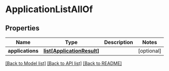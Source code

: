 # ApplicationListAllOf

## Properties

Name | Type | Description | Notes
------------ | ------------- | ------------- | -------------
**applications** | [**list[ApplicationResult]**](ApplicationResult.md) |  | [optional] 

[[Back to Model list]](../README.md#documentation-for-models) [[Back to API list]](../README.md#documentation-for-api-endpoints) [[Back to README]](../README.md)


